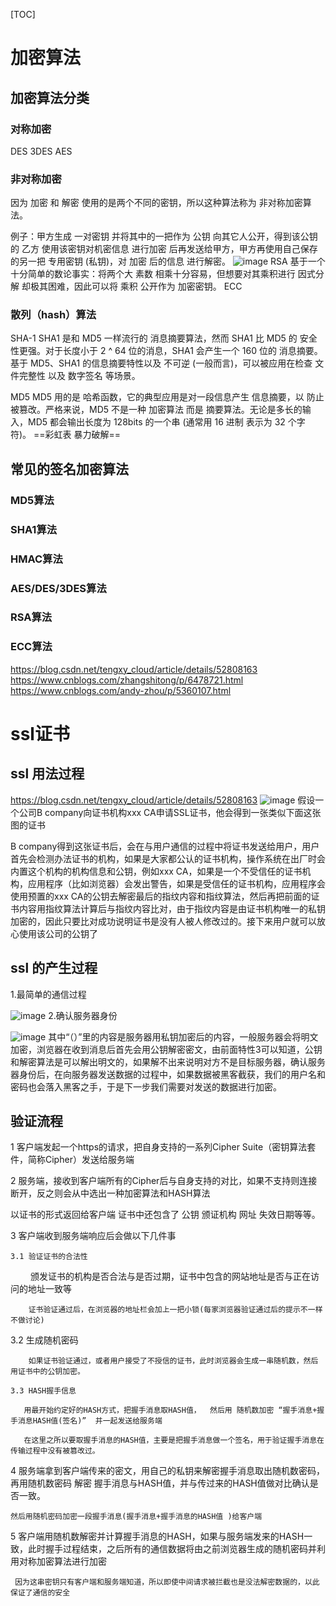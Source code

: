 [TOC]
# 加密算法 
## 加密算法分类

### 对称加密
DES
3DES
AES
### 非对称加密
因为 加密 和 解密 使用的是两个不同的密钥，所以这种算法称为 非对称加密算法。

例子：甲方生成 一对密钥 并将其中的一把作为 公钥 向其它人公开，得到该公钥的 乙方 使用该密钥对机密信息 进行加密 后再发送给甲方，甲方再使用自己保存的另一把 专用密钥 (私钥)，对 加密 后的信息 进行解密。
![image](https://user-gold-cdn.xitu.io/2018/7/13/16493f2bfa06e955?w=736&h=214&f=png&s=37513)
RSA
 基于一个十分简单的数论事实：将两个大 素数 相乘十分容易，但想要对其乘积进行 因式分解 却极其困难，因此可以将 乘积 公开作为 加密密钥。
ECC
### 散列（hash）算法
SHA-1
SHA1 是和 MD5 一样流行的 消息摘要算法，然而 SHA1 比 MD5 的 安全性更强。对于长度小于 2 ^ 64 位的消息，SHA1 会产生一个 160 位的 消息摘要。基于 MD5、SHA1 的信息摘要特性以及 不可逆 (一般而言)，可以被应用在检查 文件完整性 以及 数字签名 等场景。

MD5
MD5 用的是 哈希函数，它的典型应用是对一段信息产生 信息摘要，以 防止被篡改。严格来说，MD5 不是一种 加密算法 而是 摘要算法。无论是多长的输入，MD5 都会输出长度为 128bits 的一个串 (通常用 16 进制 表示为 32 个字符)。
==彩虹表 暴力破解==

## 常见的签名加密算法 
### MD5算法
### SHA1算法
### HMAC算法
### AES/DES/3DES算法
### RSA算法
### ECC算法

https://blog.csdn.net/tengxy_cloud/article/details/52808163
https://www.cnblogs.com/zhangshitong/p/6478721.html
https://www.cnblogs.com/andy-zhou/p/5360107.html
# ssl证书
## ssl 用法过程
https://blog.csdn.net/tengxy_cloud/article/details/52808163
![image](https://mc.qcloudimg.com/static/img/d242c611c463a59c822038f2ded8b1bb/image.png)
假设一个公司B company向证书机构xxx CA申请SSL证书，他会得到一张类似下面这张图的证书


B company得到这张证书后，会在与用户通信的过程中将证书发送给用户，用户首先会检测办法证书的机构，如果是大家都公认的证书机构，操作系统在出厂时会内置这个机构的机构信息和公钥，例如xxx CA，如果是一个不受信任的证书机构，应用程序（比如浏览器）会发出警告，如果是受信任的证书机构，应用程序会使用预置的xxx CA的公钥去解密最后的指纹内容和指纹算法，然后再把前面的证书内容用指纹算法计算后与指纹内容比对，由于指纹内容是由证书机构唯一的私钥加密的，因此只要比对成功说明证书是没有人被人修改过的。接下来用户就可以放心使用该公司的公钥了
## ssl 的产生过程 
1.最简单的通信过程

![image](https://mc.qcloudimg.com/static/img/9afa58403a75f46ed35d74416ed43cd0/image.png)
2.确认服务器身份 

![image](https://mc.qcloudimg.com/static/img/d49f649a1ba1e0fb72c539634cb43670/image.png)
其中“（）”里的内容是服务器用私钥加密后的内容，一般服务器会将明文加密，浏览器在收到消息后首先会用公钥解密密文，由前面特性3可以知道，公钥和解密算法是可以解出明文的，如果解不出来说明对方不是目标服务器，确认服务器身份后，在向服务器发送数据的过程中，如果数据被黑客截获，我们的用户名和密码也会落入黑客之手，于是下一步我们需要对发送的数据进行加密。


## 验证流程
1 客户端发起一个https的请求，把自身支持的一系列Cipher Suite（密钥算法套件，简称Cipher）发送给服务端

 

2  服务端，接收到客户端所有的Cipher后与自身支持的对比，如果不支持则连接断开，反之则会从中选出一种加密算法和HASH算法

   以证书的形式返回给客户端 证书中还包含了 公钥 颁证机构 网址 失效日期等等。

 

3 客户端收到服务端响应后会做以下几件事

    3.1 验证证书的合法性    

　　  颁发证书的机构是否合法与是否过期，证书中包含的网站地址是否与正在访问的地址一致等

        证书验证通过后，在浏览器的地址栏会加上一把小锁(每家浏览器验证通过后的提示不一样 不做讨论)

   3.2 生成随机密码

        如果证书验证通过，或者用户接受了不授信的证书，此时浏览器会生成一串随机数，然后用证书中的公钥加密。 　　　　　　

    3.3 HASH握手信息

       用最开始约定好的HASH方式，把握手消息取HASH值，  然后用 随机数加密 “握手消息+握手消息HASH值(签名)”  并一起发送给服务端

       在这里之所以要取握手消息的HASH值，主要是把握手消息做一个签名，用于验证握手消息在传输过程中没有被篡改过。

 

4  服务端拿到客户端传来的密文，用自己的私钥来解密握手消息取出随机数密码，再用随机数密码 解密 握手消息与HASH值，并与传过来的HASH值做对比确认是否一致。

    然后用随机密码加密一段握手消息(握手消息+握手消息的HASH值 )给客户端

 

5  客户端用随机数解密并计算握手消息的HASH，如果与服务端发来的HASH一致，此时握手过程结束，之后所有的通信数据将由之前浏览器生成的随机密码并利用对称加密算法进行加密  

     因为这串密钥只有客户端和服务端知道，所以即使中间请求被拦截也是没法解密数据的，以此保证了通信的安全
